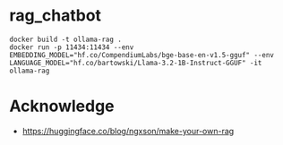 # rag_chatbot


```
docker build -t ollama-rag .
docker run -p 11434:11434 --env EMBEDDING_MODEL="hf.co/CompendiumLabs/bge-base-en-v1.5-gguf" --env LANGUAGE_MODEL="hf.co/bartowski/Llama-3.2-1B-Instruct-GGUF" -it ollama-rag
```

# Acknowledge  
- https://huggingface.co/blog/ngxson/make-your-own-rag  
